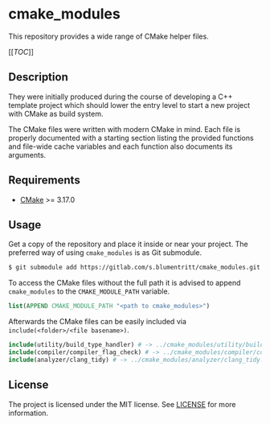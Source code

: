 # cmake_modules

This repository provides a wide range of CMake helper files.

[[_TOC_]]

## Description

They were initially produced during the course of developing a C++ template
project which should lower the entry level to start a new project with CMake as
build system.

The CMake files were written with modern CMake in mind. Each file is properly
documented with a starting section listing the provided functions and file-wide
cache variables and each function also documents its arguments.

## Requirements

- [CMake][] >= 3.17.0

## Usage

Get a copy of the repository and place it inside or near your project. The
preferred way of using `cmake_modules` is as Git submodule.

```sh
$ git submodule add https://gitlab.com/s.blumentritt/cmake_modules.git <path>
```

To access the CMake files without the full path it is advised to append
`cmake_modules` to the `CMAKE_MODULE_PATH` variable.

```cmake
list(APPEND CMAKE_MODULE_PATH "<path to cmake_modules>")
```

Afterwards the CMake files can be easily included via `include(<folder>/<file
basename>)`.

```cmake
include(utility/build_type_handler) # -> ../cmake_modules/utility/build_type_handler.cmake
include(compiler/compiler_flag_check) # -> ../cmake_modules/compiler/compiler_flag_check.cmake
include(analyzer/clang_tidy) # -> ../cmake_modules/analyzer/clang_tidy.cmake
```

## License

The project is licensed under the MIT license. See [LICENSE](LICENSE) for more
information.

[CMake]: https://cmake.org/
